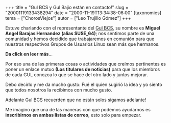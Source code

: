 +++
title = "Gul BCS y Gul Bajio están en contacto!"
slug = "20001119133438294"
date = "2000-11-19T13:34:38-06:00"
[taxonomies]
tema = ["ChorosViejos"]
autor = ["Leo Trujillo Gómez"]
+++

Estuve charlando con el representante del [Gul
BCS](http://gulbcs.linuxmexico.org), su nombre es **Miguel Angel Barajas
Hernandez (alias SUSE_64)**; nos sentimos parte de una comunidad y hemos
decidido que trabajaremos en comunión para que nuestros respectivos
Grupos de Usuarios Linux sean más que hermanos.

**Da click en leer más**...

<!-- more -->
Por eso una de las primeras cosas o actividades que creímos pertinentes
es poner un enlace mutuo **(Los titulares de noticias)** para que los
miembros de cada GUL conozca lo que se hace del otro lado y juntos
mejorar.

Debo decirlo y me da mucho gusto: Fué el quien sugirió la idea y yo
siento que todos nosotros la recibimos con mucho gusto.

Adelante Gul BCS recuerden que no están solos sigamos adelante!

Me imagino que una de las maneras con que podemos ayudarnos es
**inscribirnos en ambas listas de correo**, esto solo para empezar.
